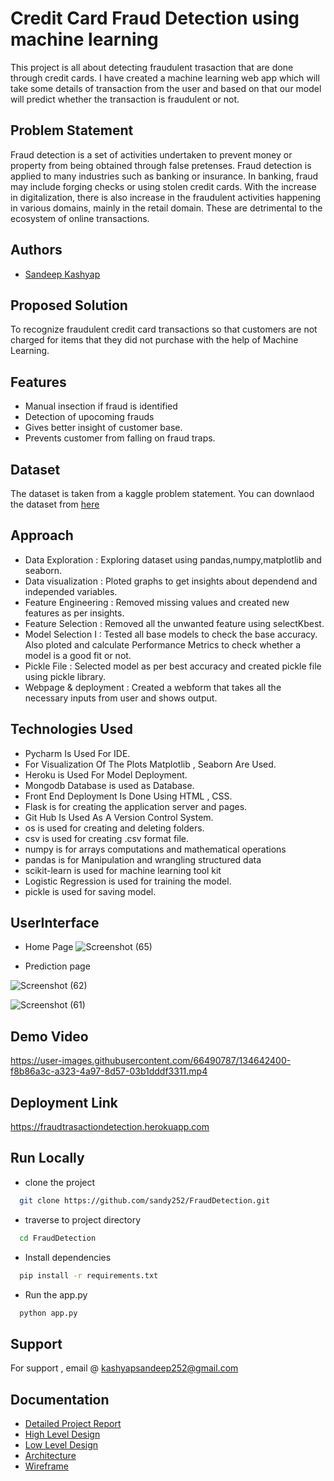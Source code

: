 
# Credit Card Fraud Detection using machine learning
This project is all about detecting fraudulent trasaction that are done through credit cards. I have created a machine learning web app which will take some details of transaction from the user and based on that our model will predict whether the transaction is fraudulent or not.
## Problem Statement

Fraud detection is a set of activities undertaken to prevent money or property from
being obtained through false pretenses. Fraud detection is applied to many industries
such as banking or insurance. In banking, fraud may include forging checks or using
stolen credit cards. With the increase in digitalization, there is also increase in the fraudulent activities
happening in various domains, mainly in the retail domain. These are detrimental to the
ecosystem of online transactions.

## Authors

- [Sandeep Kashyap](https://www.github.com/sandy252)

  
## Proposed Solution


To recognize fraudulent credit card transactions so that customers are not charged for items that they did not purchase with the help of Machine Learning.

  
## Features

- Manual insection if fraud is identified
- Detection of upocoming frauds
- Gives better insight  of customer base.
- Prevents customer from falling on fraud traps.

  
## Dataset

The dataset is taken from a kaggle problem statement.
You can downlaod the dataset from [here](https://www.kaggle.com/mlg-ulb/creditcardfraud)

  ## Approach

- Data Exploration : Exploring dataset using pandas,numpy,matplotlib and seaborn.
- Data visualization : Ploted graphs to get insights about dependend and independed variables.
- Feature Engineering : Removed missing values and created new features as per insights.
- Feature Selection : Removed all the unwanted feature using selectKbest.
- Model Selection I : Tested all base models to check the base accuracy. Also ploted and calculate Performance Metrics to check whether a model is a good fit or not.
- Pickle File : Selected model as per best accuracy and created pickle file using pickle library.
- Webpage & deployment : Created a webform that takes all the necessary inputs from user and shows output.

## Technologies Used

- Pycharm Is Used For IDE.
- For Visualization Of The Plots Matplotlib , Seaborn Are Used.
- Heroku is Used For Model Deployment.
- Mongodb Database is used as Database.
- Front End Deployment Is Done Using HTML , CSS.
- Flask is for creating the application server and pages.
- Git Hub Is Used As A Version Control System.
- os is used for creating and deleting folders.
- csv is used for creating .csv format file.
- numpy is for arrays computations and mathematical operations
- pandas is for Manipulation and wrangling structured data
- scikit-learn is used for machine learning tool kit
- Logistic Regression is used for training the model.
- pickle is used for saving model.

  
## UserInterface

- Home Page
  ![Screenshot (65)](https://user-images.githubusercontent.com/66490787/134642251-4598e41d-ea87-4d53-97b0-6ef51a3b500b.png)


- Prediction page
  
![Screenshot (62)](https://user-images.githubusercontent.com/66490787/134642300-c6ddd820-bde2-414e-a17f-90b5e6cc19fc.png)

![Screenshot (61)](https://user-images.githubusercontent.com/66490787/134642319-594fe3fc-6d11-4717-8834-96575f057d09.png)


## Demo Video


https://user-images.githubusercontent.com/66490787/134642400-f8b86a3c-a323-4a97-8d57-03b1dddf3311.mp4


## Deployment Link

https://fraudtrasactiondetection.herokuapp.com


## Run Locally

- clone the project

```bash
  git clone https://github.com/sandy252/FraudDetection.git
```
- traverse to project directory
```bash
  cd FraudDetection
```
- Install dependencies
```bash
  pip install -r requirements.txt
```
- Run the app.py
```bash
  python app.py
```

## Support
For support , email @ kashyapsandeep252@gmail.com


## Documentation
- [Detailed Project Report](https://drive.google.com/file/d/1W48MK9WrmGFU18HWjxumkSk5bCfwNJEG/view?usp=sharing)
- [High Level Design](https://drive.google.com/file/d/17H0KBBAsrmbosJ60LPqapOzjYhSjCPEN/view?usp=sharing)
- [Low Level Design](https://drive.google.com/file/d/1j9FM33Vo0J1EV3WtDPeMi4aQ1EnYg3G8/view?usp=sharing)
- [Architecture](https://drive.google.com/file/d/1053vME8g140Lqb6BURCWi1OcBycDwKAM/view?usp=sharing)
- [Wireframe](https://drive.google.com/file/d/1wt12CYrzoVMnklyMbMouazRLK35fWD9d/view?usp=sharing)








